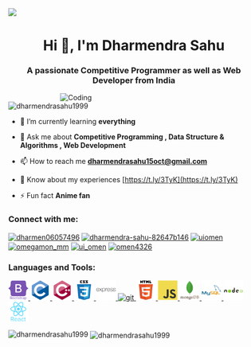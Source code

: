 <!-- <img src="https://media.giphy.com/media/xUPGGDNsLvqsBOhuU0/giphy.gif" height="230" width="100%"> -->
<!-- <img src="https://drive.google.com/uc?export=view&id=1AgjK4EGokt-WyAWdMpPFv2FBxtQb_lyN" height="230" width="100%"> -->
<img src="https://readme-typing-svg.herokuapp.com/?lines=Hello,+There!+👋;This+is+Dharmendra+Sahu....;Front+End+Web+Developer;Competitive+Programmer!&center=true&size=30">
<h1 align="center">Hi 👋, I'm Dharmendra Sahu</h1>
<h3 align="center">A passionate Competitive Programmer as well as Web Developer from India</h3>
<img align="right" alt="Coding" width="400" src="https://c.tenor.com/bQCHJwgCNuMAAAAC/kitten-cat.gif">


<p align="left"> <img src="https://komarev.com/ghpvc/?username=dharmendrasahu1999&label=Profile%20views&color=0e75b6&style=flat" alt="dharmendrasahu1999" /> </p>

- 🌱 I’m currently learning **everything**

- 💬 Ask me about **Competitive Programming , Data Structure & Algorithms , Web Development**

- 📫 How to reach me **dharmendrasahu15oct@gmail.com**

- 📄 Know about my experiences [https://t.ly/3TyK](https://t.ly/3TyK)

- ⚡ Fun fact **Anime fan**

<h3 align="left">Connect with me:</h3>
<p align="left">
<a href="https://twitter.com/dharmen06057496" target="blank"><img align="center" src="https://raw.githubusercontent.com/rahuldkjain/github-profile-readme-generator/master/src/images/icons/Social/twitter.svg" alt="dharmen06057496" height="30" width="40" /></a>
<a href="https://linkedin.com/in/dharmendra-sahu-82647b146" target="blank"><img align="center" src="https://raw.githubusercontent.com/rahuldkjain/github-profile-readme-generator/master/src/images/icons/Social/linked-in-alt.svg" alt="dharmendra-sahu-82647b146" height="30" width="40" /></a>
<a href="https://www.codechef.com/users/uiomen" target="blank"><img align="center" src="https://cdn.jsdelivr.net/npm/simple-icons@3.1.0/icons/codechef.svg" alt="uiomen" height="30" width="40" /></a>
<a href="https://www.hackerrank.com/omegamon_mm" target="blank"><img align="center" src="https://raw.githubusercontent.com/rahuldkjain/github-profile-readme-generator/master/src/images/icons/Social/hackerrank.svg" alt="omegamon_mm" height="30" width="40" /></a>
<a href="https://codeforces.com/profile/ui_omen" target="blank"><img align="center" src="https://raw.githubusercontent.com/rahuldkjain/github-profile-readme-generator/master/src/images/icons/Social/codeforces.svg" alt="ui_omen" height="30" width="40" /></a>
<a href="https://www.leetcode.com/omen4326" target="blank"><img align="center" src="https://raw.githubusercontent.com/rahuldkjain/github-profile-readme-generator/master/src/images/icons/Social/leet-code.svg" alt="omen4326" height="30" width="40" /></a>
</p>

<h3 align="left">Languages and Tools:</h3>
<p align="left"> <a href="https://getbootstrap.com" target="_blank" rel="noreferrer"> <img src="https://raw.githubusercontent.com/devicons/devicon/master/icons/bootstrap/bootstrap-plain-wordmark.svg" alt="bootstrap" width="40" height="40"/> </a> <a href="https://www.cprogramming.com/" target="_blank" rel="noreferrer"> <img src="https://raw.githubusercontent.com/devicons/devicon/master/icons/c/c-original.svg" alt="c" width="40" height="40"/> </a> <a href="https://www.w3schools.com/cpp/" target="_blank" rel="noreferrer"> <img src="https://raw.githubusercontent.com/devicons/devicon/master/icons/cplusplus/cplusplus-original.svg" alt="cplusplus" width="40" height="40"/> </a> <a href="https://www.w3schools.com/css/" target="_blank" rel="noreferrer"> <img src="https://raw.githubusercontent.com/devicons/devicon/master/icons/css3/css3-original-wordmark.svg" alt="css3" width="40" height="40"/> </a> <a href="https://expressjs.com" target="_blank" rel="noreferrer"> <img src="https://raw.githubusercontent.com/devicons/devicon/master/icons/express/express-original-wordmark.svg" alt="express" width="40" height="40"/> </a> <a href="https://git-scm.com/" target="_blank" rel="noreferrer"> <img src="https://www.vectorlogo.zone/logos/git-scm/git-scm-icon.svg" alt="git" width="40" height="40"/> </a> <a href="https://www.w3.org/html/" target="_blank" rel="noreferrer"> <img src="https://raw.githubusercontent.com/devicons/devicon/master/icons/html5/html5-original-wordmark.svg" alt="html5" width="40" height="40"/> </a> <a href="https://developer.mozilla.org/en-US/docs/Web/JavaScript" target="_blank" rel="noreferrer"> <img src="https://raw.githubusercontent.com/devicons/devicon/master/icons/javascript/javascript-original.svg" alt="javascript" width="40" height="40"/> </a> <a href="https://www.mongodb.com/" target="_blank" rel="noreferrer"> <img src="https://raw.githubusercontent.com/devicons/devicon/master/icons/mongodb/mongodb-original-wordmark.svg" alt="mongodb" width="40" height="40"/> </a> <a href="https://www.mysql.com/" target="_blank" rel="noreferrer"> <img src="https://raw.githubusercontent.com/devicons/devicon/master/icons/mysql/mysql-original-wordmark.svg" alt="mysql" width="40" height="40"/> </a> <a href="https://nodejs.org" target="_blank" rel="noreferrer"> <img src="https://raw.githubusercontent.com/devicons/devicon/master/icons/nodejs/nodejs-original-wordmark.svg" alt="nodejs" width="40" height="40"/> </a> <a href="https://reactjs.org/" target="_blank" rel="noreferrer"> <img src="https://raw.githubusercontent.com/devicons/devicon/master/icons/react/react-original-wordmark.svg" alt="react" width="40" height="40"/> </a> </p>

<p><img align="left" src="https://github-readme-stats.vercel.app/api/top-langs?username=dharmendrasahu1999&show_icons=true&locale=en&layout=compact" alt="dharmendrasahu1999" /></p>

<p>&nbsp;<img align="center" src="https://github-readme-stats.vercel.app/api?username=dharmendrasahu1999&show_icons=true&locale=en" alt="dharmendrasahu1999" /></p>

